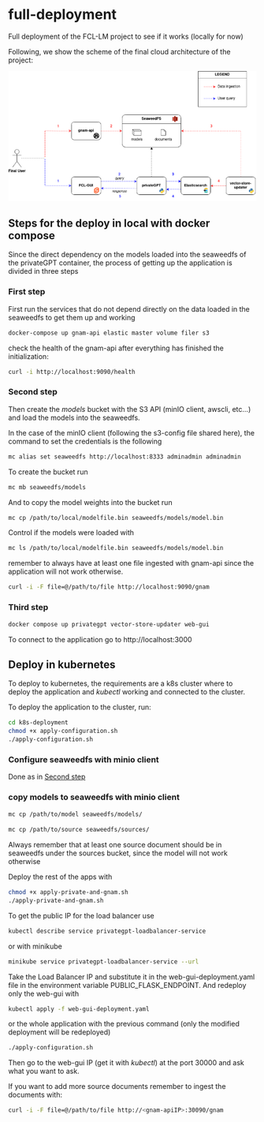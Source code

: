 # full-deployment
Full deployment of the FCL-LM project to see if it works (locally for now)

Following, we show the scheme of the final cloud architecture of the project:

![image](docs/cloud_architecture.png)
## Steps for the deploy in local with docker compose
Since the direct dependency on the models loaded into the seaweedfs of the privateGPT container, the process of getting up the application is divided in three steps

### First step
First run the services that do not depend directly on the data loaded in the seaweedfs to get them up and working
```bash
docker-compose up gnam-api elastic master volume filer s3 
```

check the health of the gnam-api after everything has finished the initialization:
```bash
curl -i http://localhost:9090/health
```
### Second step
Then create the _models_ bucket with the S3 API (minIO client, awscli, etc...) and load the models into the seaweedfs.

In the case of the minIO client (following the s3-config file shared here), the command to set the credentials is the following 
```bash
mc alias set seaweedfs http://localhost:8333 adminadmin adminadmin
```

To create the bucket run
```bash
mc mb seaweedfs/models
```

And to copy the model weights into the bucket run
```bash
mc cp /path/to/local/modelfile.bin seaweedfs/models/model.bin
```

Control if the models were loaded with 
```bash
mc ls /path/to/local/modelfile.bin seaweedfs/models/model.bin
```

remember to always have at least one file ingested with gnam-api since the application will not work otherwise.
```bash 
curl -i -F file=@/path/to/file http://localhost:9090/gnam
```

### Third step
```bash
docker compose up privategpt vector-store-updater web-gui
```

To connect to the application go to http://localhost:3000

## Deploy in kubernetes
To deploy to kubernetes, the requirements are a k8s cluster where to deploy the application and _kubectl_ working and connected to the cluster.

To deploy the application to the cluster, run:
```bash
cd k8s-deployment
chmod +x apply-configuration.sh 
./apply-configuration.sh
```

### Configure seaweedfs with minio client
Done as in [Second step](https://github.com/FCL-LM/full-deployment/tree/main#second-step)
### copy models to seaweedfs with minio client
```bash
mc cp /path/to/model seaweedfs/models/
```

```bash
mc cp /path/to/source seaweedfs/sources/
```
Always remember that at least one source document should be in seaweedfs under the sources bucket, since the model will not work otherwise

Deploy the rest of the apps with
```bash
chmod +x apply-private-and-gnam.sh 
./apply-private-and-gnam.sh
```

To get the public IP for the load balancer use
```bash
kubectl describe service privategpt-loadbalancer-service
```
or with minikube
```bash
minikube service privategpt-loadbalancer-service --url
```
Take the Load Balancer IP and substitute it in the web-gui-deployment.yaml file in the environment variable PUBLIC_FLASK_ENDPOINT. And redeploy only the web-gui with
```bash 
kubectl apply -f web-gui-deployment.yaml
```

 or the whole application with the previous command (only the modified deployment will be redeployed)
```bash 
./apply-configuration.sh
```

Then go to the web-gui IP (get it with *kubectl*) at the port 30000 and ask what you want to ask.

If you want to add more source documents remember to ingest the documents with:
```bash 
curl -i -F file=@/path/to/file http://<gnam-apiIP>:30090/gnam
```
